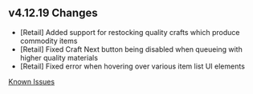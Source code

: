 ## v4.12.19 Changes

* [Retail] Added support for restocking quality crafts which produce commodity items
* [Retail] Fixed Craft Next button being disabled when queueing with higher quality materials
* [Retail] Fixed error when hovering over various item list UI elements

[Known Issues](https://support.tradeskillmaster.com/en_US/known_issues)
